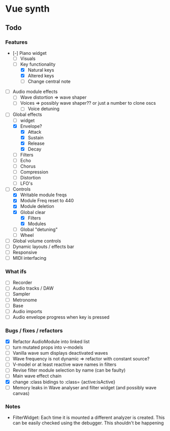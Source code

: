 # Vue synth

## Todo

### Features

- [-] Piano widget
  - [ ] Visuals
  - [ ] Key functionality
    - [x] Natural keys
    - [x] Altered keys
    - [ ] Change central note
- [ ] Audio module effects
  - [ ] Wave distortion => wave shaper
  - [ ] Voices => possibly wave shaper?? or just a number to clone oscs
    - [ ] Voice detuning
- [ ] Global effects
  - [ ] widget
  - [x] Envelope?
    - [x] Attack
    - [x] Sustain
    - [x] Release
    - [x] Decay
  - [ ] Filters
  - [ ] Echo
  - [ ] Chorus
  - [ ] Compression
  - [ ] Distortion
  - [ ] LFO's
- [ ] Controls
  - [x] Writable module freqs
  - [x] Module Freq reset to 440
  - [x] Module deletion
  - [x] Global clear
    - [x] Filters
    - [x] Modules
  - [ ] Global "detuning"
  - [ ] Wheel
- [ ] Global volume controls
- [ ] Dynamic layouts / effects bar
- [ ] Responsive
- [ ] MIDI interfacing

### What ifs

- [ ] Recorder
- [ ] Audio tracks / DAW
- [ ] Sampler
- [ ] Metronome
- [ ] Base
- [ ] Audio imports
- [ ] Audio envelope progress when key is pressed

### Bugs / fixes / refactors

- [x] Refactor AudioModule into linked list
- [ ] turn mutated props into v-models
- [ ] Vanilla wave sum displays deactivated waves
- [ ] Wave frequency is not dynamic => refactor with constant source?
- [ ] V-model or at least reactive wave names in filters
- [ ] Revise filter module selection by name (can be faulty)
- [ ] Main wave effect chain
- [x] change :class bidings to :class= {active:isActive}
- [ ] Memory leaks in Wave analyser and filter widget (and possibly wave canvas)

### Notes

- FilterWidget: Each time it is mounted a different analyzer is created. This can be easily checked using the debugger. This shouldn't be happening
